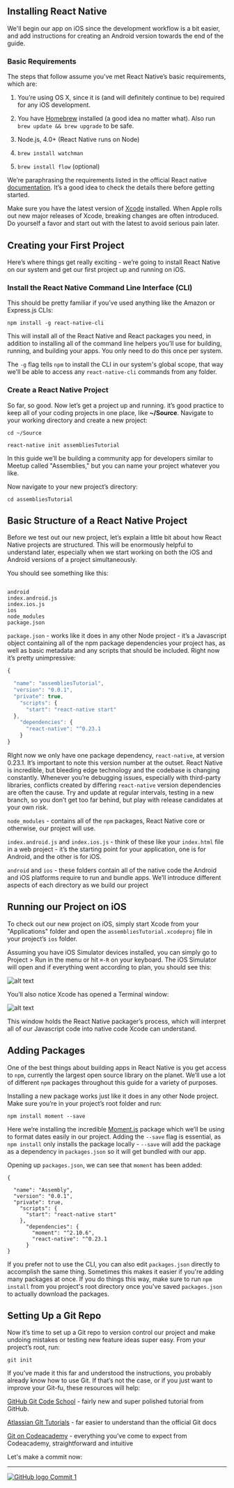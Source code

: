 ## Installing React Native

We'll begin our app on iOS since the development workflow is a bit easier, and add instructions for creating an Android version towards the end of the guide.

### Basic Requirements

The steps that follow assume you’ve met React Native’s basic requirements, which are:

1. You’re using OS X, since it is (and will definitely continue to be) required for any iOS development.

2. You have [Homebrew](http://brew.sh/) installed (a good idea no matter what). Also run ```brew update && brew upgrade``` to be safe.

3. Node.js, 4.0+ (React Native runs on Node)

4. ```brew install watchman```

5. ```brew install flow``` (optional)

We’re paraphrasing the requirements listed in the official React native [documentation](https://facebook.github.io/react-native/docs/getting-started.html). It’s a good idea to check the details there before getting started.

Make sure you have the latest version of [Xcode](https://developer.apple.com/xcode/download/) installed. When Apple rolls out new major releases of Xcode, breaking changes are often introduced. Do yourself a favor and start out with the latest to avoid serious pain later.


## Creating your First Project

Here’s where things get really exciting - we’re going to install React Native on our system and get our first project up and running on iOS.

### Install the React Native Command Line Interface (CLI)

This should be pretty familiar if you’ve used anything like the Amazon or Express.js CLIs:

```npm install -g react-native-cli```

This will install all of the React Native and React packages you need, in addition to installing all of the command line helpers you’ll use for building, running, and building your apps. You only need to do this once per system.

The `-g` flag tells `npm` to install the CLI in our system's global scope, that way we'll be able to access any `react-native-cli` commands from any folder.

### Create a React Native Project

So far, so good. Now let’s get a project up and running. it’s good practice to keep all of your coding projects in one place, like **~/Source**. Navigate to your working directory and create a new project:

```cd ~/Source```

```react-native init assembliesTutorial```

In this guide we’ll be building a community app for developers similar to Meetup called "Assemblies," but you can name your project whatever you like.

Now navigate to your new project’s directory:

`cd assembliesTutorial`

## Basic Structure of a React Native Project

Before we test out our new project, let’s explain a little bit about how React Native projects are structured. This will be enormously helpful to understand later, especially when we start working on  both the iOS and Android versions of a project simultaneously.

You should see something like this:
```

android          
index.android.js
index.ios.js     
ios              
node_modules     
package.json
```

`package.json` - works like it does in any other Node project - it’s a Javascript object containing all of the npm package dependencies your project has, as well as basic metadata and any scripts that should be included. Right now it’s pretty unimpressive:

```javascript
{

  "name": "assembliesTutorial",
  "version": "0.0.1",
  "private": true,
    "scripts": {
      "start": "react-native start"
  },
    "dependencies": {
      "react-native": "^0.23.1
    }
}
```

RIght now we only have one package dependency, ```react-native```, at version 0.23.1. It’s important to note this version number at the outset. React Native is incredible, but bleeding edge technology and the codebase is changing constantly. Whenever you’re debugging issues, especially with third-party libraries, conflicts created by differing ```react-native``` version dependencies are often the cause. Try and update at regular intervals, testing in a new branch, so you don’t get too far behind, but play with release candidates at your own risk.

```node_modules```  - contains all of the `npm` packages, React Native core or otherwise, our project will use.

```index.android.js``` and ```index.ios.js``` - think of these like your `index.html` file in a web project - it’s the starting point for your application, one is for Android, and the other is for iOS.

```android``` and ```ios``` - these folders contain all of the native code the Android and iOS platforms require to run and bundle apps. We’ll introduce different aspects of each directory as we build our project

## Running our Project on iOS


To check out our new project on iOS, simply start Xcode from your "Applications" folder and open the ```assembliesTutorial.xcodeproj``` file in your project’s `ios` folder.

Assuming you have iOS Simulator devices installed, you can simply go to Project > Run in the menu or hit `⌘-R` on your keyboard. The iOS Simulator will open and if everything went according to plan, you should see this:

![alt text](/images/chapter-2-getting-started/beginning-react-native-project-screen-on-ios.png "Beginning React Native project screen on iOS")

You’ll also notice Xcode has opened a Terminal window:

![alt text](/images/chapter-2-getting-started/react-native-packager-terminal-window.png "React native packager Terminal window")

This window holds the React Native packager’s process, which will interpret all of our Javascript code into native code Xcode can understand.


## Adding Packages

One of the best things about building apps in React Native is you get access to `npm`, currently the largest open source library on the planet. We’ll use a lot of different `npm` packages throughout this guide for a variety of purposes.

Installing a new package works just like it does in any other Node project. Make sure you’re in your project’s root folder and run:

```npm install moment --save```

Here we’re installing the incredible [Moment.js](http://momentjs.com/) package which we’ll be using to format dates easily in our project. Adding the `--save` flag is essential, as `npm install` only installs the package locally - ```--save``` will add the package as a dependency in `packages.json` so it will get bundled with our app.

Opening up `packages.json`, we can see that `moment` has been added:

```
{

  "name": "Assembly",
  "version": "0.0.1",
  "private": true,
    "scripts": {
      "start": "react-native start"
    },
      "dependencies": {
        "moment": "^2.10.6",
        "react-native": "^0.23.1
      }
}
```



If you prefer not to use the CLI, you can also edit `packages.json` directly to accomplish the same thing. Sometimes this makes it easier if you're adding many packages at once. If you do things this way, make sure to run `npm install` from you project's root directory once you've saved `packages.json` to actually download the packages.

## Setting Up a Git Repo

Now it’s time to set up a Git repo to version control our project and make undoing mistakes or testing new feature ideas super easy. From your project’s root, run:

```git init```

If you’ve made it this far and understood the instructions, you probably already know how to use Git. If that’s not the case, or if you just want to improve your Git-fu, these resources will help:

[GitHub Git Code School](https://try.github.io/levels/1/challenges/1) - fairly new and super polished tutorial from GitHub.

[Atlassian GIt Tutorials](https://www.atlassian.com/git/tutorials/) - far easier to understand than the official Git docs

[Git on Codeacademy](https://www.codecademy.com/learn/learn-git) - everything you’ve come to expect from Codeacademy, straightforward and intuitive

Let's make a commit now:
***
[![GitHub logo](/images/github-logo.png "GitHub logo") Commit 1](https://github.com/buildreactnative/assemblies-tutorial/commit/12539ea3348aaa04983fdf052bc82df24a9ab9d7)
